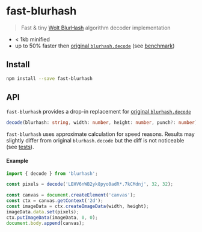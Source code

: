 # fast-blurhash

> Fast & tiny [Wolt BlurHash](https://github.com/woltapp/blurhash) algorithm decoder implementation

-   < 1kb minified
-   up to 50% faster then [original `blurhash.decode`](https://github.com/woltapp/blurhash/tree/master/TypeScript#decodeblurhash-string-width-number-height-number-punch-number--uint8clampedarray) (see [benchmark](./benchmark.js))

## Install

```sh
npm install --save fast-blurhash
```

## API

`fast-blurhash` provides a drop-in replacement for [original `blurhash.decode`](https://github.com/woltapp/blurhash/tree/master/TypeScript#decodeblurhash-string-width-number-height-number-punch-number--uint8clampedarray)

```typescript
decode(blurhash: string, width: number, height: number, punch?: number) => Uint8ClampedArray`
```

`fast-blurhash` uses approximate calculation for speed reasons. Results may slightly differ from original `blurhash.decode` but the diff is not noticeable (see [tests](./index.test.js)).

#### Example

```js
import { decode } from 'blurhash';

const pixels = decode('LEHV6nWB2yk8pyo0adR*.7kCMdnj', 32, 32);

const canvas = document.createElement('canvas');
const ctx = canvas.getContext('2d');
const imageData = ctx.createImageData(width, height);
imageData.data.set(pixels);
ctx.putImageData(imageData, 0, 0);
document.body.append(canvas);
```
